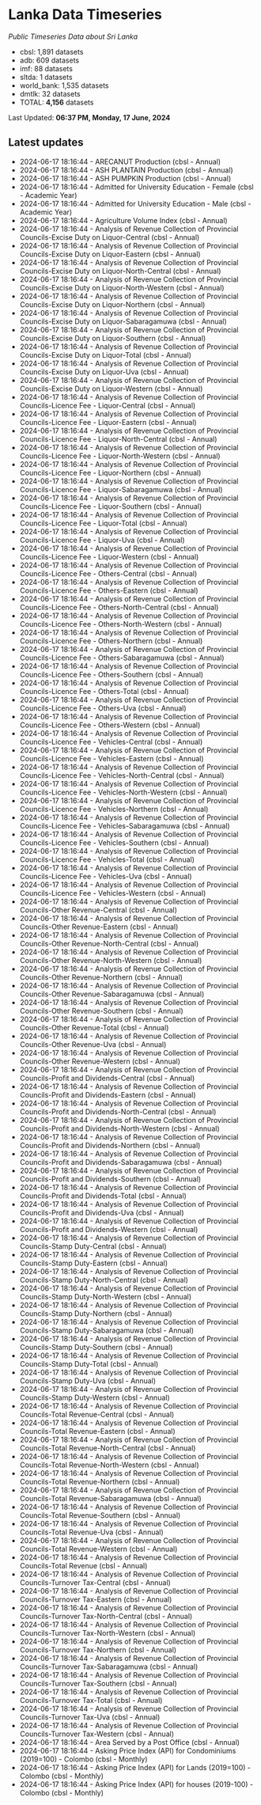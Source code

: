 # Lanka Data Timeseries
*Public Timeseries Data about Sri Lanka*

* cbsl: 1,891 datasets
* adb: 609 datasets
* imf: 88 datasets
* sltda: 1 datasets
* world_bank: 1,535 datasets
* dmtlk: 32 datasets
* TOTAL: **4,156** datasets

Last Updated: **06:37 PM, Monday, 17 June, 2024**

## Latest updates

* 2024-06-17 18:16:44 - ARECANUT Production (cbsl - Annual)
* 2024-06-17 18:16:44 - ASH PLANTAIN Production (cbsl - Annual)
* 2024-06-17 18:16:44 - ASH PUMPKIN Production (cbsl - Annual)
* 2024-06-17 18:16:44 - Admitted for University Education - Female (cbsl - Academic Year)
* 2024-06-17 18:16:44 - Admitted for University Education - Male (cbsl - Academic Year)
* 2024-06-17 18:16:44 - Agriculture Volume Index (cbsl - Annual)
* 2024-06-17 18:16:44 - Analysis of Revenue Collection of Provincial Councils-Excise Duty on Liquor-Central (cbsl - Annual)
* 2024-06-17 18:16:44 - Analysis of Revenue Collection of Provincial Councils-Excise Duty on Liquor-Eastern (cbsl - Annual)
* 2024-06-17 18:16:44 - Analysis of Revenue Collection of Provincial Councils-Excise Duty on Liquor-North-Central (cbsl - Annual)
* 2024-06-17 18:16:44 - Analysis of Revenue Collection of Provincial Councils-Excise Duty on Liquor-North-Western (cbsl - Annual)
* 2024-06-17 18:16:44 - Analysis of Revenue Collection of Provincial Councils-Excise Duty on Liquor-Northern (cbsl - Annual)
* 2024-06-17 18:16:44 - Analysis of Revenue Collection of Provincial Councils-Excise Duty on Liquor-Sabaragamuwa (cbsl - Annual)
* 2024-06-17 18:16:44 - Analysis of Revenue Collection of Provincial Councils-Excise Duty on Liquor-Southern (cbsl - Annual)
* 2024-06-17 18:16:44 - Analysis of Revenue Collection of Provincial Councils-Excise Duty on Liquor-Total (cbsl - Annual)
* 2024-06-17 18:16:44 - Analysis of Revenue Collection of Provincial Councils-Excise Duty on Liquor-Uva (cbsl - Annual)
* 2024-06-17 18:16:44 - Analysis of Revenue Collection of Provincial Councils-Excise Duty on Liquor-Western (cbsl - Annual)
* 2024-06-17 18:16:44 - Analysis of Revenue Collection of Provincial Councils-Licence Fee - Liquor-Central (cbsl - Annual)
* 2024-06-17 18:16:44 - Analysis of Revenue Collection of Provincial Councils-Licence Fee - Liquor-Eastern (cbsl - Annual)
* 2024-06-17 18:16:44 - Analysis of Revenue Collection of Provincial Councils-Licence Fee - Liquor-North-Central (cbsl - Annual)
* 2024-06-17 18:16:44 - Analysis of Revenue Collection of Provincial Councils-Licence Fee - Liquor-North-Western (cbsl - Annual)
* 2024-06-17 18:16:44 - Analysis of Revenue Collection of Provincial Councils-Licence Fee - Liquor-Northern (cbsl - Annual)
* 2024-06-17 18:16:44 - Analysis of Revenue Collection of Provincial Councils-Licence Fee - Liquor-Sabaragamuwa (cbsl - Annual)
* 2024-06-17 18:16:44 - Analysis of Revenue Collection of Provincial Councils-Licence Fee - Liquor-Southern (cbsl - Annual)
* 2024-06-17 18:16:44 - Analysis of Revenue Collection of Provincial Councils-Licence Fee - Liquor-Total (cbsl - Annual)
* 2024-06-17 18:16:44 - Analysis of Revenue Collection of Provincial Councils-Licence Fee - Liquor-Uva (cbsl - Annual)
* 2024-06-17 18:16:44 - Analysis of Revenue Collection of Provincial Councils-Licence Fee - Liquor-Western (cbsl - Annual)
* 2024-06-17 18:16:44 - Analysis of Revenue Collection of Provincial Councils-Licence Fee - Others-Central (cbsl - Annual)
* 2024-06-17 18:16:44 - Analysis of Revenue Collection of Provincial Councils-Licence Fee - Others-Eastern (cbsl - Annual)
* 2024-06-17 18:16:44 - Analysis of Revenue Collection of Provincial Councils-Licence Fee - Others-North-Central (cbsl - Annual)
* 2024-06-17 18:16:44 - Analysis of Revenue Collection of Provincial Councils-Licence Fee - Others-North-Western (cbsl - Annual)
* 2024-06-17 18:16:44 - Analysis of Revenue Collection of Provincial Councils-Licence Fee - Others-Northern (cbsl - Annual)
* 2024-06-17 18:16:44 - Analysis of Revenue Collection of Provincial Councils-Licence Fee - Others-Sabaragamuwa (cbsl - Annual)
* 2024-06-17 18:16:44 - Analysis of Revenue Collection of Provincial Councils-Licence Fee - Others-Southern (cbsl - Annual)
* 2024-06-17 18:16:44 - Analysis of Revenue Collection of Provincial Councils-Licence Fee - Others-Total (cbsl - Annual)
* 2024-06-17 18:16:44 - Analysis of Revenue Collection of Provincial Councils-Licence Fee - Others-Uva (cbsl - Annual)
* 2024-06-17 18:16:44 - Analysis of Revenue Collection of Provincial Councils-Licence Fee - Others-Western (cbsl - Annual)
* 2024-06-17 18:16:44 - Analysis of Revenue Collection of Provincial Councils-Licence Fee - Vehicles-Central (cbsl - Annual)
* 2024-06-17 18:16:44 - Analysis of Revenue Collection of Provincial Councils-Licence Fee - Vehicles-Eastern (cbsl - Annual)
* 2024-06-17 18:16:44 - Analysis of Revenue Collection of Provincial Councils-Licence Fee - Vehicles-North-Central (cbsl - Annual)
* 2024-06-17 18:16:44 - Analysis of Revenue Collection of Provincial Councils-Licence Fee - Vehicles-North-Western (cbsl - Annual)
* 2024-06-17 18:16:44 - Analysis of Revenue Collection of Provincial Councils-Licence Fee - Vehicles-Northern (cbsl - Annual)
* 2024-06-17 18:16:44 - Analysis of Revenue Collection of Provincial Councils-Licence Fee - Vehicles-Sabaragamuwa (cbsl - Annual)
* 2024-06-17 18:16:44 - Analysis of Revenue Collection of Provincial Councils-Licence Fee - Vehicles-Southern (cbsl - Annual)
* 2024-06-17 18:16:44 - Analysis of Revenue Collection of Provincial Councils-Licence Fee - Vehicles-Total (cbsl - Annual)
* 2024-06-17 18:16:44 - Analysis of Revenue Collection of Provincial Councils-Licence Fee - Vehicles-Uva (cbsl - Annual)
* 2024-06-17 18:16:44 - Analysis of Revenue Collection of Provincial Councils-Licence Fee - Vehicles-Western (cbsl - Annual)
* 2024-06-17 18:16:44 - Analysis of Revenue Collection of Provincial Councils-Other Revenue-Central (cbsl - Annual)
* 2024-06-17 18:16:44 - Analysis of Revenue Collection of Provincial Councils-Other Revenue-Eastern (cbsl - Annual)
* 2024-06-17 18:16:44 - Analysis of Revenue Collection of Provincial Councils-Other Revenue-North-Central (cbsl - Annual)
* 2024-06-17 18:16:44 - Analysis of Revenue Collection of Provincial Councils-Other Revenue-North-Western (cbsl - Annual)
* 2024-06-17 18:16:44 - Analysis of Revenue Collection of Provincial Councils-Other Revenue-Northern (cbsl - Annual)
* 2024-06-17 18:16:44 - Analysis of Revenue Collection of Provincial Councils-Other Revenue-Sabaragamuwa (cbsl - Annual)
* 2024-06-17 18:16:44 - Analysis of Revenue Collection of Provincial Councils-Other Revenue-Southern (cbsl - Annual)
* 2024-06-17 18:16:44 - Analysis of Revenue Collection of Provincial Councils-Other Revenue-Total (cbsl - Annual)
* 2024-06-17 18:16:44 - Analysis of Revenue Collection of Provincial Councils-Other Revenue-Uva (cbsl - Annual)
* 2024-06-17 18:16:44 - Analysis of Revenue Collection of Provincial Councils-Other Revenue-Western (cbsl - Annual)
* 2024-06-17 18:16:44 - Analysis of Revenue Collection of Provincial Councils-Profit and Dividends-Central (cbsl - Annual)
* 2024-06-17 18:16:44 - Analysis of Revenue Collection of Provincial Councils-Profit and Dividends-Eastern (cbsl - Annual)
* 2024-06-17 18:16:44 - Analysis of Revenue Collection of Provincial Councils-Profit and Dividends-North-Central (cbsl - Annual)
* 2024-06-17 18:16:44 - Analysis of Revenue Collection of Provincial Councils-Profit and Dividends-North-Western (cbsl - Annual)
* 2024-06-17 18:16:44 - Analysis of Revenue Collection of Provincial Councils-Profit and Dividends-Northern (cbsl - Annual)
* 2024-06-17 18:16:44 - Analysis of Revenue Collection of Provincial Councils-Profit and Dividends-Sabaragamuwa (cbsl - Annual)
* 2024-06-17 18:16:44 - Analysis of Revenue Collection of Provincial Councils-Profit and Dividends-Southern (cbsl - Annual)
* 2024-06-17 18:16:44 - Analysis of Revenue Collection of Provincial Councils-Profit and Dividends-Total (cbsl - Annual)
* 2024-06-17 18:16:44 - Analysis of Revenue Collection of Provincial Councils-Profit and Dividends-Uva (cbsl - Annual)
* 2024-06-17 18:16:44 - Analysis of Revenue Collection of Provincial Councils-Profit and Dividends-Western (cbsl - Annual)
* 2024-06-17 18:16:44 - Analysis of Revenue Collection of Provincial Councils-Stamp Duty-Central (cbsl - Annual)
* 2024-06-17 18:16:44 - Analysis of Revenue Collection of Provincial Councils-Stamp Duty-Eastern (cbsl - Annual)
* 2024-06-17 18:16:44 - Analysis of Revenue Collection of Provincial Councils-Stamp Duty-North-Central (cbsl - Annual)
* 2024-06-17 18:16:44 - Analysis of Revenue Collection of Provincial Councils-Stamp Duty-North-Western (cbsl - Annual)
* 2024-06-17 18:16:44 - Analysis of Revenue Collection of Provincial Councils-Stamp Duty-Northern (cbsl - Annual)
* 2024-06-17 18:16:44 - Analysis of Revenue Collection of Provincial Councils-Stamp Duty-Sabaragamuwa (cbsl - Annual)
* 2024-06-17 18:16:44 - Analysis of Revenue Collection of Provincial Councils-Stamp Duty-Southern (cbsl - Annual)
* 2024-06-17 18:16:44 - Analysis of Revenue Collection of Provincial Councils-Stamp Duty-Total (cbsl - Annual)
* 2024-06-17 18:16:44 - Analysis of Revenue Collection of Provincial Councils-Stamp Duty-Uva (cbsl - Annual)
* 2024-06-17 18:16:44 - Analysis of Revenue Collection of Provincial Councils-Stamp Duty-Western (cbsl - Annual)
* 2024-06-17 18:16:44 - Analysis of Revenue Collection of Provincial Councils-Total Revenue-Central (cbsl - Annual)
* 2024-06-17 18:16:44 - Analysis of Revenue Collection of Provincial Councils-Total Revenue-Eastern (cbsl - Annual)
* 2024-06-17 18:16:44 - Analysis of Revenue Collection of Provincial Councils-Total Revenue-North-Central (cbsl - Annual)
* 2024-06-17 18:16:44 - Analysis of Revenue Collection of Provincial Councils-Total Revenue-North-Western (cbsl - Annual)
* 2024-06-17 18:16:44 - Analysis of Revenue Collection of Provincial Councils-Total Revenue-Northern (cbsl - Annual)
* 2024-06-17 18:16:44 - Analysis of Revenue Collection of Provincial Councils-Total Revenue-Sabaragamuwa (cbsl - Annual)
* 2024-06-17 18:16:44 - Analysis of Revenue Collection of Provincial Councils-Total Revenue-Southern (cbsl - Annual)
* 2024-06-17 18:16:44 - Analysis of Revenue Collection of Provincial Councils-Total Revenue-Uva (cbsl - Annual)
* 2024-06-17 18:16:44 - Analysis of Revenue Collection of Provincial Councils-Total Revenue-Western (cbsl - Annual)
* 2024-06-17 18:16:44 - Analysis of Revenue Collection of Provincial Councils-Total Revenue (cbsl - Annual)
* 2024-06-17 18:16:44 - Analysis of Revenue Collection of Provincial Councils-Turnover Tax-Central (cbsl - Annual)
* 2024-06-17 18:16:44 - Analysis of Revenue Collection of Provincial Councils-Turnover Tax-Eastern (cbsl - Annual)
* 2024-06-17 18:16:44 - Analysis of Revenue Collection of Provincial Councils-Turnover Tax-North-Central (cbsl - Annual)
* 2024-06-17 18:16:44 - Analysis of Revenue Collection of Provincial Councils-Turnover Tax-North-Western (cbsl - Annual)
* 2024-06-17 18:16:44 - Analysis of Revenue Collection of Provincial Councils-Turnover Tax-Northern (cbsl - Annual)
* 2024-06-17 18:16:44 - Analysis of Revenue Collection of Provincial Councils-Turnover Tax-Sabaragamuwa (cbsl - Annual)
* 2024-06-17 18:16:44 - Analysis of Revenue Collection of Provincial Councils-Turnover Tax-Southern (cbsl - Annual)
* 2024-06-17 18:16:44 - Analysis of Revenue Collection of Provincial Councils-Turnover Tax-Total (cbsl - Annual)
* 2024-06-17 18:16:44 - Analysis of Revenue Collection of Provincial Councils-Turnover Tax-Uva (cbsl - Annual)
* 2024-06-17 18:16:44 - Analysis of Revenue Collection of Provincial Councils-Turnover Tax-Western (cbsl - Annual)
* 2024-06-17 18:16:44 - Area Served by a Post Office (cbsl - Annual)
* 2024-06-17 18:16:44 - Asking Price Index (API) for Condominiums (2019=100) - Colombo (cbsl - Monthly)
* 2024-06-17 18:16:44 - Asking Price Index (API) for Lands (2019=100) - Colombo (cbsl - Monthly)
* 2024-06-17 18:16:44 - Asking Price Index (API) for houses (2019-100) - Colombo (cbsl - Monthly)